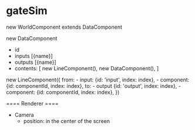 # gateSim

new WorldComponent extends DataComponent

new DataComponent
- id
- inputs [{name}]
- outputs [{name}]
- contents: [
	new LineComponent(),
	new DataComponent(),
]

new LineComponent({
	from: 
		- input: {id: 'input', index: index},
		- component: {id: componentId, index: index},
	to:
		- output {id: 'output', index: index},
		- component: {id: componentId, index: index},
})







==== Renderer ====
- Camera
	- position: in the center of the screen